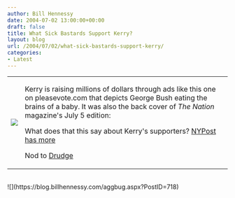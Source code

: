 ```yaml
---
author: Bill Hennessy
date: 2004-07-02 13:00:00+00:00
draft: false
title: What Sick Bastards Support Kerry?
layout: blog
url: /2004/07/02/what-sick-bastards-support-kerry/
categories:
- Latest
---
```


<table border="0" >  
<tr >  

<td >  


![](https://www.pleasevote.com/downloads/PleaseVoteAd_email.jpg)


</td>  

<td >  


Kerry is raising millions of dollars through ads like this one on pleasevote.com that depicts George Bush eating the brains of a baby. It was also the back cover of _The Nation_ magazine's July 5 edition:

  


What does that this say about Kerry's supporters? [NYPost has more](https://https://www.nypost.com/gossip/17696.htm)

  


Nod to [Drudge](https://www.drudgereport.com/)

</td></tr></tbody></table>  
<table >  
</tbody></table>![](https://blog.billhennessy.com/aggbug.aspx?PostID=718)


